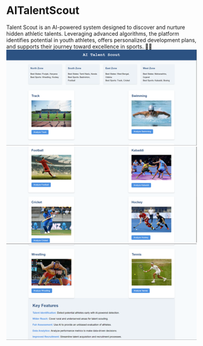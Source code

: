 # AITalentScout
Talent Scout is an AI-powered system designed to discover and nurture hidden athletic talents. Leveraging advanced algorithms, the platform identifies potential in youth athletes, offers personalized development plans, and supports their journey toward excellence in sports. 🚀🏅
![image alt](https://github.com/Diya536/AITalentScout/blob/fcea595ec81449fe5ccdb7ee82e62dade1122b0c/Screenshot%202025-01-15%20130949.png)
![image alt](https://github.com/Diya536/AITalentScout/blob/4d24422cec0f5e19d85b5332ada500c30ffb415c/Screenshot%202025-01-15%20131012.png)
![image alt](https://github.com/Diya536/AITalentScout/blob/29690620c2d3b2ad8bc88930c2ff0bdb9ca98649/Screenshot%202025-01-15%20131031.png)
